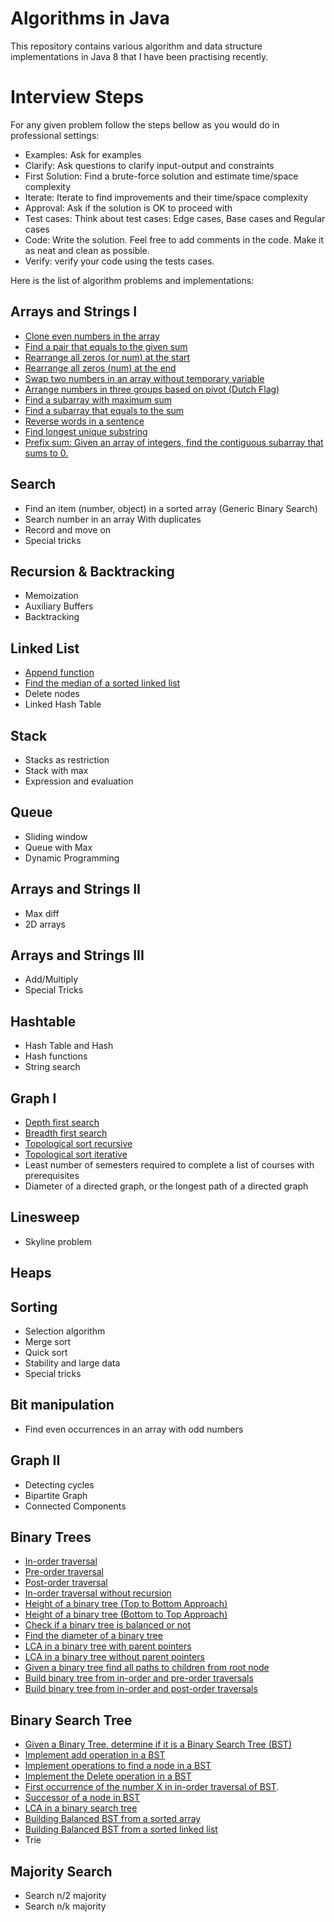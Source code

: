 # Algorithms in Java
This repository contains various algorithm and data structure implementations in Java 8 that I have been practising recently.

# Interview Steps
For any given problem follow the steps bellow as you would do in professional settings:
 - Examples: Ask for examples
 - Clarify: Ask questions to clarify input-output and constraints
 - First Solution: Find a brute-force solution and estimate time/space complexity
 - Iterate: Iterate to find improvements and their time/space complexity
 - Approval: Ask if the solution is OK to proceed with
 - Test cases: Think about test cases: Edge cases, Base cases and Regular cases
 - Code: Write the solution. Feel free to add comments in the code. Make it as neat and clean as possible.
 - Verify: verify your code using the tests cases.

Here is the list of algorithm problems and implementations:

## Arrays and Strings I
- [Clone even numbers in the array](src/main/java/org/algorithms/lenin/arrays/Numbers.java#L5)
- [Find a pair that equals to the given sum](src/main/java/org/algorithms/lenin/arrays/Numbers.java#L54)
- [Rearrange all zeros (or num) at the start](src/main/java/org/algorithms/lenin/arrays/Numbers.java#L109)
- [Rearrange all zeros (num) at the end](src/main/java/org/algorithms/lenin/arrays/Numbers.java#L156)
- [Swap two numbers in an array without temporary variable](src/main/java/org/algorithms/lenin/arrays/Numbers.java#L224)
- [Arrange numbers in three groups based on pivot (Dutch Flag)](src/main/java/org/algorithms/lenin/arrays/Numbers.java#L178)
- [Find a subarray with maximum sum](src/main/java/org/algorithms/lenin/arrays/Numbers.java#L250)
- [Find a subarray that equals to the sum](src/main/java/org/algorithms/lenin/arrays/Numbers.java#L300)
- [Reverse words in a sentence](src/main/java/org/algorithms/lenin/strings/Strings.java#L12)
- [Find longest unique substring](src/main/java/org/algorithms/lenin/strings/Strings.java#L172)
- [Prefix sum: Given an array of integers, find the contiguous subarray that sums to 0.](src/main/java/org/algorithms/lenin/arrays/Numbers.java#L416)
## Search
- Find an item (number, object) in a sorted array (Generic Binary Search)
- Search number in an array With duplicates
- Record and move on
- Special tricks
## Recursion & Backtracking
- Memoization
- Auxiliary Buffers
- Backtracking
## Linked List
- [Append function](src/main/java/org/algorithms/lenin/list/LinkedList.java#L20)
- [Find the median of a sorted linked list](src/main/java/org/algorithms/lenin/list/LinkedList.java#L55)
- Delete nodes
- Linked Hash Table
## Stack
- Stacks as restriction
- Stack with max
- Expression and evaluation
## Queue
- Sliding window
- Queue with Max
- Dynamic Programming
## Arrays and Strings II
- Max diff
- 2D arrays
## Arrays and Strings III
- Add/Multiply
- Special Tricks
## Hashtable
- Hash Table and Hash
- Hash functions
- String search
## Graph I
- [Depth first search](src/main/java/org/algorithms/lenin/graphs/Graphs.java#L6)
- [Breadth first search](src/main/java/org/algorithms/lenin/graphs/Graphs.java#L32)
- [Topological sort recursive](src/main/java/org/algorithms/lenin/graphs/Graphs.java#L80)
- [Topological sort iterative](src/main/java/org/algorithms/lenin/graphs/Graphs.java#L113)
- Least number of semesters required to complete a list of courses with prerequisites
- Diameter of a directed graph, or the longest path of a directed graph
## Linesweep
- Skyline problem
## Heaps
## Sorting
- Selection algorithm
- Merge sort
- Quick sort
- Stability and large data
- Special tricks
## Bit manipulation
- Find even occurrences in an array with odd numbers
## Graph II
- Detecting cycles
- Bipartite Graph
- Connected Components
## Binary Trees
- [In-order traversal](src/main/java/org/algorithms/lenin/trees/BTrees.java#L14)
- [Pre-order traversal](src/main/java/org/algorithms/lenin/trees/BTrees.java#L29)
- [Post-order traversal](src/main/java/org/algorithms/lenin/trees/BTrees.java#L43)
- [In-order traversal without recursion](src/main/java/org/algorithms/lenin/trees/BTrees.java#L62)
- [Height of a binary tree (Top to Bottom Approach)](src/main/java/org/algorithms/lenin/trees/BTrees.java#L102)
- [Height of a binary tree (Bottom to Top Approach)](src/main/java/org/algorithms/lenin/trees/BTrees.java#L139)
- [Check if a binary tree is balanced or not](src/main/java/org/algorithms/lenin/trees/BTrees.java#L161)
- [Find the diameter of a binary tree](src/main/java/org/algorithms/lenin/trees/BTrees.java#L196)
- [LCA in a binary tree with parent pointers](src/main/java/org/algorithms/lenin/trees/BTrees.java#L234)
- [LCA in a binary tree without parent pointers](src/main/java/org/algorithms/lenin/trees/BTrees.java#L276)
- [Given a binary tree find all paths to children from root node](src/main/java/org/algorithms/lenin/trees/BTrees.java#L306)
- [Build binary tree from in-order and pre-order traversals](src/main/java/org/algorithms/lenin/trees/BTrees.java#L342)
- [Build binary tree from in-order and post-order traversals](src/main/java/org/algorithms/lenin/trees/BTrees.java#L388)
## Binary Search Tree
- [Given a Binary Tree, determine if it is a Binary Search Tree (BST)](src/main/java/org/algorithms/lenin/trees/BinarySearchTree.java#L31)
- [Implement add operation in a BST](src/main/java/org/algorithms/lenin/trees/BinarySearchTree.java#L83)
- [Implement operations to find a node in a BST](src/main/java/org/algorithms/lenin/trees/BinarySearchTree.java#L131)
- [Implement the Delete operation in a BST](src/main/java/org/algorithms/lenin/trees/BinarySearchTree.java#L157)
- [First occurrence of the number X in in-order traversal of BST](src/main/java/org/algorithms/lenin/trees/BinarySearchTree.java#L197).
- [Successor of a node in BST](src/main/java/org/algorithms/lenin/trees/BinarySearchTree.java#L236)
- [LCA in a binary search tree](src/main/java/org/algorithms/lenin/trees/BinarySearchTree.java#L276)
- [Building Balanced BST from a sorted array](src/main/java/org/algorithms/lenin/trees/BinarySearchTree.java#L311)
- [Building Balanced BST from a sorted linked list]()
- Trie
## Majority Search
- Search n/2 majority
- Search n/k majority


  
